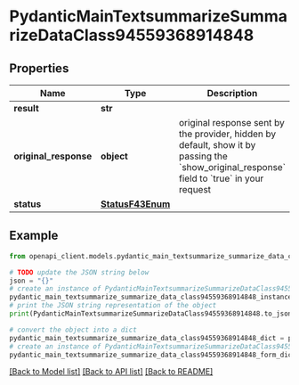 # PydanticMainTextsummarizeSummarizeDataClass94559368914848


## Properties

Name | Type | Description | Notes
------------ | ------------- | ------------- | -------------
**result** | **str** |  | 
**original_response** | **object** | original response sent by the provider, hidden by default, show it by passing the &#x60;show_original_response&#x60; field to &#x60;true&#x60; in your request | [optional] 
**status** | [**StatusF43Enum**](StatusF43Enum.md) |  | 

## Example

```python
from openapi_client.models.pydantic_main_textsummarize_summarize_data_class94559368914848 import PydanticMainTextsummarizeSummarizeDataClass94559368914848

# TODO update the JSON string below
json = "{}"
# create an instance of PydanticMainTextsummarizeSummarizeDataClass94559368914848 from a JSON string
pydantic_main_textsummarize_summarize_data_class94559368914848_instance = PydanticMainTextsummarizeSummarizeDataClass94559368914848.from_json(json)
# print the JSON string representation of the object
print(PydanticMainTextsummarizeSummarizeDataClass94559368914848.to_json())

# convert the object into a dict
pydantic_main_textsummarize_summarize_data_class94559368914848_dict = pydantic_main_textsummarize_summarize_data_class94559368914848_instance.to_dict()
# create an instance of PydanticMainTextsummarizeSummarizeDataClass94559368914848 from a dict
pydantic_main_textsummarize_summarize_data_class94559368914848_form_dict = pydantic_main_textsummarize_summarize_data_class94559368914848.from_dict(pydantic_main_textsummarize_summarize_data_class94559368914848_dict)
```
[[Back to Model list]](../README.md#documentation-for-models) [[Back to API list]](../README.md#documentation-for-api-endpoints) [[Back to README]](../README.md)


